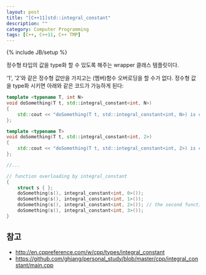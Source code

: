 ```yaml
---
layout: post
title: "[C++11]std::integral_constant"
description: ""
category: Computer Programming
tags: [C++, C++11, C++ TMP]
---
```

{% include JB/setup %}

정수형 타입의 값을 type화 할 수 있도록 해주는 wrapper 클래스 템플릿이다.

'1', '2'와 같은 정수형 값만을 가지고는 (멤버)함수 오버로딩을 할 수가 없다. 정수형 값을 type화 시키면 아래와 같은 코드가 가능하게 된다:

```c++
template <typename T, int N>
void doSomething(T t, std::integral_constant<int, N>)
{
    std::cout << "doSomething(T t, std::integral_constant<int, N>) is called: " << N << std::endl;
};

template <typename T>
void doSomething(T t, std::integral_constant<int, 2>)
{
    std::cout << "doSomething(T t, std::integral_constant<int, 2>) is called." << std::endl;
};

//...

// function overloading by integral_constant
{
	struct s { };
	doSomething(s(), integral_constant<int, 0>());
	doSomething(s(), integral_constant<int, 1>());
	doSomething(s(), integral_constant<int, 2>()); // the second function is called.
	doSomething(s(), integral_constant<int, 3>());
}
```

## 참고
+ http://en.cppreference.com/w/cpp/types/integral_constant
+ https://github.com/ghjang/personal_study/blob/master/cpp/integral_constant/main.cpp
